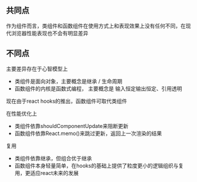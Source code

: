 ## 共同点

作为组件而言，类组件和函数组件在使用方式上和表现效果上没有任何不同，在现代浏览器性能表现也不会有明显差异

## 不同点
主要差异存在于心智模型上

- 类组件是面向对象，主要概念是继承 / 生命周期
- 函数组件的内核是函数式编程， 主要概念是 输入恒定输出恒定、引用透明


现在由于react hooks的推出，函数组件可取代类组件

在性能优化上

- 类组件依靠shouldComponentUpdate来阻断更新
- 函数组件依靠React.memo()来跳过更新，返回上一次渲染的结果

复用
- 类组件依靠继承，但组合优于继承
- 函数组件本身轻量简单，在hooks的基础上提供了粒度更小的逻辑组织与复用，更适应react未来的发展
